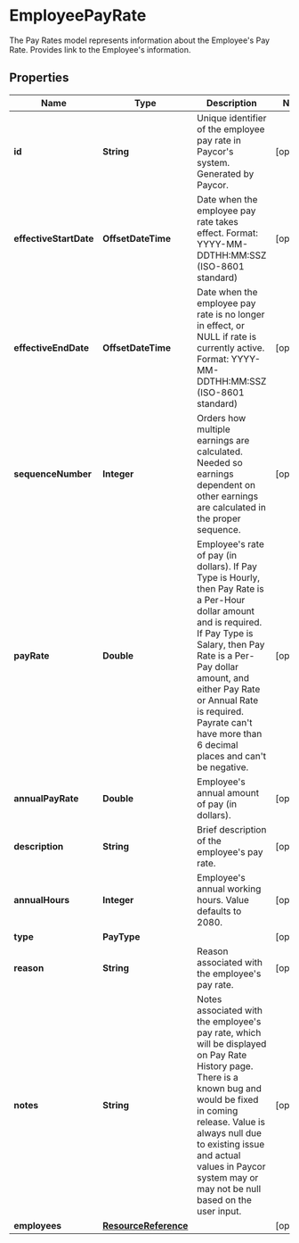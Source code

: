 

# EmployeePayRate

The Pay Rates model represents information about the Employee's Pay Rate. Provides link to the Employee's information.             

## Properties

| Name | Type | Description | Notes |
|------------ | ------------- | ------------- | -------------|
|**id** | **String** | Unique identifier of the employee pay rate in Paycor&#39;s system. Generated by Paycor. |  [optional] |
|**effectiveStartDate** | **OffsetDateTime** | Date when the employee pay rate takes effect. Format: YYYY-MM-DDTHH:MM:SSZ  (ISO-8601 standard)               |  [optional] |
|**effectiveEndDate** | **OffsetDateTime** | Date when the employee pay rate is no longer in effect, or NULL if rate is currently active. Format: YYYY-MM-DDTHH:MM:SSZ  (ISO-8601 standard)               |  [optional] |
|**sequenceNumber** | **Integer** | Orders how multiple earnings are calculated. Needed so earnings dependent on other earnings are calculated in the proper sequence. |  [optional] |
|**payRate** | **Double** | Employee&#39;s rate of pay (in dollars).  If Pay Type is Hourly, then Pay Rate is a Per-Hour dollar amount and is required.  If Pay Type is Salary, then Pay Rate is a Per-Pay dollar amount, and either Pay Rate or Annual Rate is required. Payrate can&#39;t have more than 6 decimal places and can&#39;t be negative.               |  [optional] |
|**annualPayRate** | **Double** | Employee&#39;s annual amount of pay (in dollars).              |  [optional] |
|**description** | **String** | Brief description of the employee&#39;s pay rate.              |  [optional] |
|**annualHours** | **Integer** | Employee&#39;s annual working hours. Value defaults to 2080. |  [optional] |
|**type** | **PayType** |  |  [optional] |
|**reason** | **String** | Reason associated with the employee&#39;s pay rate.               |  [optional] |
|**notes** | **String** | Notes associated with the employee&#39;s pay rate, which will be displayed on Pay Rate History page.   There is a known bug and would be fixed in coming release.  Value is always null due to existing issue and actual values in Paycor system may or may not be null based on the user input.              |  [optional] |
|**employees** | [**ResourceReference**](ResourceReference.md) |  |  [optional] |



